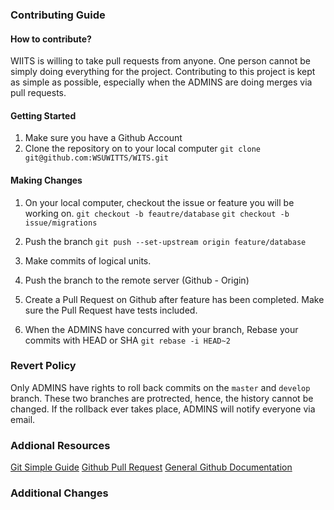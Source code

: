 ### Contributing Guide


#### How to contribute?

WIITS is willing to take pull requests from anyone. One person cannot be simply doing everything for the project. Contributing to this project is kept as simple as possible, especially when the ADMINS are doing merges via pull requests.

#### Getting Started

1. Make sure you have a Github Account
2. Clone the repository on to your local computer
        `git clone git@github.com:WSUWITTS/WITS.git`


#### Making Changes

1. On your local computer, checkout the issue or feature you will be working on.
    `git checkout -b feautre/database`
    `git checkout -b issue/migrations`

2. Push the branch `git push --set-upstream origin feature/database`
3. Make commits of logical units.
4. Push the branch to the remote server (Github - Origin)

5. Create a Pull Request on Github after feature has been completed.
   Make sure the Pull Request have tests included.

6. When the ADMINS have concurred with your branch,
    Rebase your commits with HEAD or SHA
    ``git rebase -i HEAD~2``


### Revert Policy

Only ADMINS have rights to roll back commits on the `master` and `develop` branch. These two branches are protrected, hence, the history cannot be changed. If the rollback ever takes place, ADMINS will notify everyone via email.

### Addional Resources

[Git Simple Guide](http://rogerdudler.github.io/git-guide/)
[Github Pull Request](https://help.github.com/articles/creating-a-pull-request/)
[General Github Documentation](https://help.github.com)

### Additional Changes
